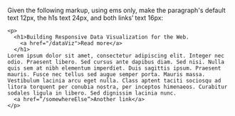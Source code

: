 Given the following markup, using ems only, make the paragraph's default text 12px, the h1s text 24px, and both links’ text 16px:


    <p>
      <h1>Building Responsive Data Visualization for the Web. 
        <a href="/dataViz">Read more</a>
      </h1>
    Lorem ipsum dolor sit amet, consectetur adipiscing elit. Integer nec odio. Praesent libero. Sed cursus ante dapibus diam. Sed nisi. Nulla quis sem at nibh elementum imperdiet. Duis sagittis ipsum. Praesent mauris. Fusce nec tellus sed augue semper porta. Mauris massa. Vestibulum lacinia arcu eget nulla. Class aptent taciti sociosqu ad litora torquent per conubia nostra, per inceptos himenaeos. Curabitur sodales ligula in libero. Sed dignissim lacinia nunc. 
      <a href=”/somewhereElse”>Another link</a>
    </p>
